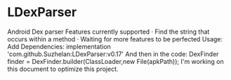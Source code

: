 # LDexParser
Android Dex parser
Features currently supported 
· Find the string that occurs within a method
· Waiting for more features to be perfected
Usage:
Add Dependencies:
implementation 'com.github.Suzhelan:LDexParser:v0.17'
And then in the code:
DexFinder finder = DexFinder.builder(ClassLoader,new File(apkPath));
I'm working on this document to optimize this project.
